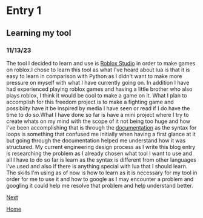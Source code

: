 # Entry 1
## Learning my tool
### 11/13/23

The tool I decided to learn and use is [Roblox Studio](https://create.roblox.com/docs/studio/setting-up-roblox-studio) in order to make games on roblox.I chose to learn this tool as what I've heard about lua is that it is easy to learn in comparison with Python as I didn't want to make more pressure on myself with what I have currently going on. In addition I have had experienced playing roblox games and having a little brother who also plays roblox, I think it would be cool to make a game on it. What I plan to accomplish for this freedom project is to make a fighting game and possibiity have it be inspired by media I have seen or read if I do have the time to do so.What I have done so far is have a mini project where I try to create whats on my mind with the scope of it not being too huge and how I've been accomplishing that is through the [documentation](https://create.roblox.com/docs/tutorials/fundamentals/coding-4/intro-to-for-loops) as the syntax for loops is something that confused me initially when having a first glance at it but going through the documentation helped me understand how it was structured. My current engineering design process as I write this blog entry is researching the problem as I already chosen what tool I want to use and all I have to do so far is learn as the syntax is different from other languages i've used and also if there is anything special with lua that I should learn. The skills I'm using as of now is how to learn as it is necessary for my tool in order for me to use it and how to google as I may encounter a problem and googling it could help me resolve that problem and help understand better.

[Next](entry02.md)

[Home](../README.md)